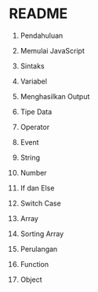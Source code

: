 # README

1. Pendahuluan

2. Memulai JavaScript

3. Sintaks

4. Variabel

5. Menghasilkan Output

6. Tipe Data

7. Operator

8. Event

9. String

10. Number

11. If dan Else

12. Switch Case

13. Array

14. Sorting Array

15. Perulangan

16. Function

17. Object

